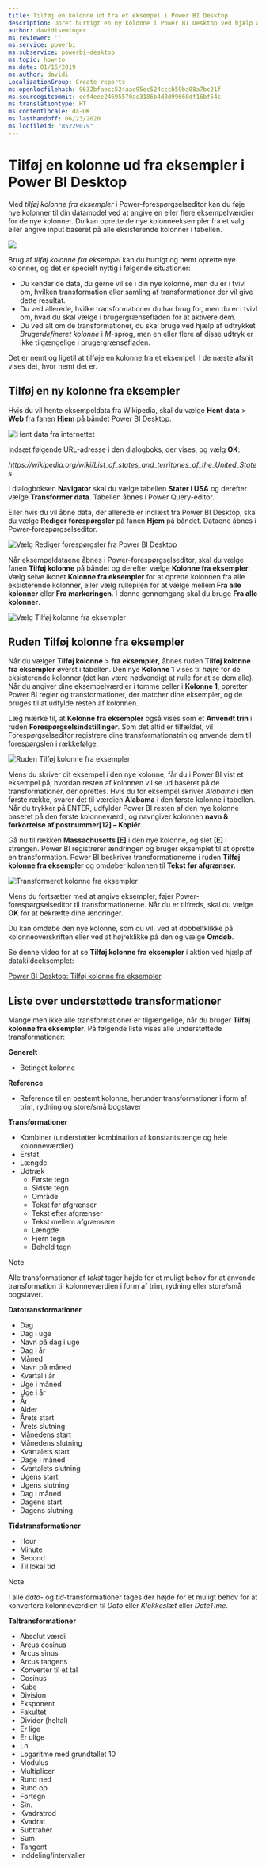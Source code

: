```yaml
---
title: Tilføj en kolonne ud fra et eksempel i Power BI Desktop
description: Opret hurtigt en ny kolonne i Power BI Desktop ved hjælp af eksisterende kolonner som eksempler.
author: davidiseminger
ms.reviewer: ''
ms.service: powerbi
ms.subservice: powerbi-desktop
ms.topic: how-to
ms.date: 01/16/2019
ms.author: davidi
LocalizationGroup: Create reports
ms.openlocfilehash: 9632bfaecc524aac95ec524cccb59ba08a7bc21f
ms.sourcegitcommit: eef4eee24695570ae3186b4d8d99660df16bf54c
ms.translationtype: HT
ms.contentlocale: da-DK
ms.lasthandoff: 06/23/2020
ms.locfileid: "85229079"
---
```

# <a name="add-a-column-from-examples-in-power-bi-desktop"></a>Tilføj en kolonne ud fra eksempler i Power BI Desktop
Med *tilføj kolonne fra eksempler* i Power-forespørgselseditor kan du føje nye kolonner til din datamodel ved at angive en eller flere eksempelværdier for de nye kolonner. Du kan oprette de nye kolonneeksempler fra et valg eller angive input baseret på alle eksisterende kolonner i tabellen.

![](media/desktop-add-column-from-example/add-column-from-example_01.png)

Brug af *tilføj kolonne fra eksempel* kan du hurtigt og nemt oprette nye kolonner, og det er specielt nyttig i følgende situationer:

- Du kender de data, du gerne vil se i din nye kolonne, men du er i tvivl om, hvilken transformation eller samling af transformationer der vil give dette resultat.
- Du ved allerede, hvilke transformationer du har brug for, men du er i tvivl om, hvad du skal vælge i brugergrænsefladen for at aktivere dem.
- Du ved alt om de transformationer, du skal bruge ved hjælp af udtrykket *Brugerdefineret kolonne* i *M*-sprog, men en eller flere af disse udtryk er ikke tilgængelige i brugergrænsefladen.

Det er nemt og ligetil at tilføje en kolonne fra et eksempel. I de næste afsnit vises det, hvor nemt det er.

## <a name="add-a-new-column-from-examples"></a>Tilføj en ny kolonne fra eksempler

Hvis du vil hente eksempeldata fra Wikipedia, skal du vælge **Hent data** > **Web** fra fanen **Hjem** på båndet Power BI Desktop. 

![Hent data fra internettet](media/desktop-add-column-from-example/add-column-from-example_02.png)

Indsæt følgende URL-adresse i den dialogboks, der vises, og vælg **OK**: 

*https:\//wikipedia.org/wiki/List_of_states_and_territories_of_the_United_States*

I dialogboksen **Navigator** skal du vælge tabellen **Stater i USA** og derefter vælge **Transformer data**. Tabellen åbnes i Power Query-editor.

Eller hvis du vil åbne data, der allerede er indlæst fra Power BI Desktop, skal du vælge **Rediger forespørgsler** på fanen **Hjem** på båndet. Dataene åbnes i Power-forespørgselseditor. 

![Vælg Rediger forespørgsler fra Power BI Desktop](media/desktop-add-column-from-example/add-column-from-example_05.png)

Når eksempeldataene åbnes i Power-forespørgselseditor, skal du vælge fanen **Tilføj kolonne** på båndet og derefter vælge **Kolonne fra eksempler**. Vælg selve ikonet **Kolonne fra eksempler** for at oprette kolonnen fra alle eksisterende kolonner, eller vælg rullepilen for at vælge mellem **Fra alle kolonner** eller **Fra markeringen**. I denne gennemgang skal du bruge **Fra alle kolonner**.

![Vælg Tilføj kolonne fra eksempler](media/desktop-add-column-from-example/add-column-from-example_03.png)

## <a name="add-column-from-examples-pane"></a>Ruden Tilføj kolonne fra eksempler
Når du vælger **Tilføj kolonne** > **fra eksempler**, åbnes ruden **Tilføj kolonne fra eksempler** øverst i tabellen. Den nye **Kolonne 1** vises til højre for de eksisterende kolonner (det kan være nødvendigt at rulle for at se dem alle). Når du angiver dine eksempelværdier i tomme celler i **Kolonne 1**, opretter Power BI regler og transformationer, der matcher dine eksempler, og de bruges til at udfylde resten af kolonnen.

Læg mærke til, at **Kolonne fra eksempler** også vises som et **Anvendt trin** i ruden **Forespørgselsindstillinger**. Som det altid er tilfældet, vil Forespørgselseditor registrere dine transformationstrin og anvende dem til forespørgslen i rækkefølge.

![Ruden Tilføj kolonne fra eksempler](media/desktop-add-column-from-example/add-column-from-example_04.png)

Mens du skriver dit eksempel i den nye kolonne, får du i Power BI vist et eksempel på, hvordan resten af kolonnen vil se ud baseret på de transformationer, der oprettes. Hvis du for eksempel skriver *Alabama* i den første række, svarer det til værdien **Alabama** i den første kolonne i tabellen. Når du trykker på ENTER, udfylder Power BI resten af den nye kolonne baseret på den første kolonneværdi, og navngiver kolonnen **navn & forkortelse af postnummer[12] – Kopiér**.

Gå nu til rækken **Massachusetts [E]** i den nye kolonne, og slet **[E]** i strengen. Power BI registrerer ændringen og bruger eksemplet til at oprette en transformation. Power BI beskriver transformationerne i ruden **Tilføj kolonne fra eksempler** og omdøber kolonnen til **Tekst før afgrænser.** 

![Transformeret kolonne fra eksempler](media/desktop-add-column-from-example/add-column-from-example_06.png)

Mens du fortsætter med at angive eksempler, føjer Power-forespørgselseditor til transformationerne. Når du er tilfreds, skal du vælge **OK** for at bekræfte dine ændringer. 

Du kan omdøbe den nye kolonne, som du vil, ved at dobbeltklikke på kolonneoverskriften eller ved at højreklikke på den og vælge **Omdøb**. 

Se denne video for at se **Tilføj kolonne fra eksempler** i aktion ved hjælp af datakildeeksemplet: 

[Power BI Desktop: Tilføj kolonne fra eksempler](https://www.youtube.com/watch?v=-ykbVW9wQfw). 

## <a name="list-of-supported-transformations"></a>Liste over understøttede transformationer
Mange men ikke alle transformationer er tilgængelige, når du bruger **Tilføj kolonne fra eksempler**. På følgende liste vises alle understøttede transformationer:

**Generelt**

- Betinget kolonne

**Reference**
  
- Reference til en bestemt kolonne, herunder transformationer i form af trim, rydning og store/små bogstaver

**Transformationer**

- Kombiner (understøtter kombination af konstantstrenge og hele kolonneværdier)
- Erstat
- Længde
- Udtræk   
  - Første tegn
  - Sidste tegn
  - Område
  - Tekst før afgrænser
  - Tekst efter afgrænser
  - Tekst mellem afgrænsere
  - Længde
  - Fjern tegn
  - Behold tegn

> [!NOTE]
> Alle transformationer af *tekst* tager højde for et muligt behov for at anvende transformation til kolonneværdien i form af trim, rydning eller store/små bogstaver.

**Datotransformationer**

- Dag
- Dag i uge
- Navn på dag i uge
- Dag i år
- Måned
- Navn på måned
- Kvartal i år
- Uge i måned
- Uge i år
- År
- Alder
- Årets start
- Årets slutning
- Månedens start
- Månedens slutning
- Kvartalets start
- Dage i måned
- Kvartalets slutning
- Ugens start
- Ugens slutning
- Dag i måned
- Dagens start
- Dagens slutning

**Tidstransformationer**

- Hour
- Minute
- Second  
- Til lokal tid

> [!NOTE]
> I alle *dato*- og *tid*-transformationer tages der højde for et muligt behov for at konvertere kolonneværdien til *Dato* eller *Klokkeslæt* eller *DateTime*.

**Taltransformationer** 

- Absolut værdi
- Arcus cosinus
- Arcus sinus
- Arcus tangens
- Konverter til et tal
- Cosinus
- Kube
- Division
- Eksponent
- Fakultet
- Divider (heltal)
- Er lige
- Er ulige
- Ln
- Logaritme med grundtallet 10
- Modulus
- Multiplicer
- Rund ned
- Rund op
- Fortegn
- Sin.
- Kvadratrod
- Kvadrat
- Subtraher
- Sum
- Tangent
- Inddeling/intervaller

